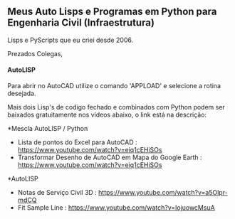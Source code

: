 ## Meus Auto Lisps e Programas em Python para Engenharia Civil (Infraestrutura)
Lisps e PyScripts que eu criei desde 2006.

Prezados Colegas,

#### AutoLISP
Para abrir no AutoCAD utilize o comando 'APPLOAD' e selecione a rotina desejada.

Mais dois Lisp's de codigo fechado e combinados com Python podem ser baixados gratuitamente nos vídeos abaixo, o link está na descrição:

*Mescla AutoLISP / Python
 - Lista de pontos do Excel para AutoCAD : https://www.youtube.com/watch?v=eiq1cEHiSOs
 - Transformar Desenho de AutoCAD em Mapa do Google Earth : https://www.youtube.com/watch?v=eiq1cEHiSOs

*AutoLISP
 - Notas de Serviço Civil 3D : https://www.youtube.com/watch?v=a5Olpr-mdCQ
 - Fit Sample Line : https://www.youtube.com/watch?v=lojuowcMsuA
